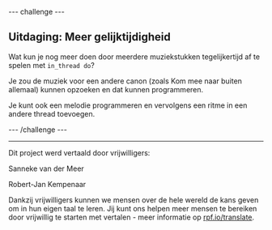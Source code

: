 --- challenge ---

## Uitdaging: Meer gelijktijdigheid

Wat kun je nog meer doen door meerdere muziekstukken tegelijkertijd af te spelen met `in_thread do`?

Je zou de muziek voor een andere canon (zoals Kom mee naar buiten allemaal) kunnen opzoeken en dat kunnen programmeren.

Je kunt ook een melodie programmeren en vervolgens een ritme in een andere thread toevoegen.

--- /challenge ---

***

Dit project werd vertaald door vrijwilligers:

Sanneke van der Meer

Robert-Jan Kempenaar

Dankzij vrijwilligers kunnen we mensen over de hele wereld de kans geven om in hun eigen taal te leren. Jij kunt ons helpen meer mensen te bereiken door vrijwillig te starten met vertalen - meer informatie op [rpf.io/translate](https://rpf.io/translate).
